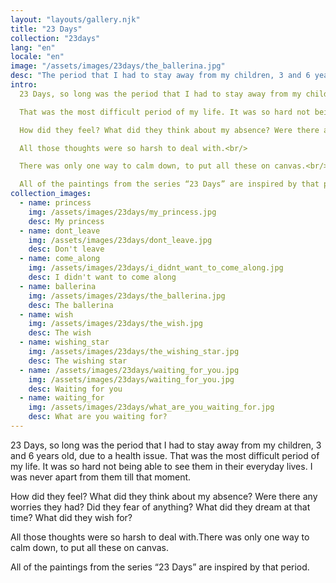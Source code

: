 ```yaml
---
layout: "layouts/gallery.njk"
title: "23 Days"
collection: "23days"
lang: "en"
locale: "en"
image: "/assets/images/23days/the_ballerina.jpg"
desc: "The period that I had to stay away from my children, 3 and 6 years old, due to a health issue."
intro:
  23 Days, so long was the period that I had to stay away from my children, 3 and 6 years old, due to a health issue.

  That was the most difficult period of my life. It was so hard not being able to see them in their everyday lives. I was never apart from them till that moment.<br/>

  How did they feel? What did they think about my absence? Were there any worries they had? Did they fear of anything? What did they dream at that time? What did they wish for?

  All those thoughts were so harsh to deal with.<br/>

  There was only one way to calm down, to put all these on canvas.<br/>

  All of the paintings from the series “23 Days” are inspired by that period.<br/>
collection_images:
  - name: princess
    img: /assets/images/23days/my_princess.jpg
    desc: My princess
  - name: dont_leave
    img: /assets/images/23days/dont_leave.jpg
    desc: Don't leave
  - name: come_along
    img: /assets/images/23days/i_didnt_want_to_come_along.jpg
    desc: I didn't want to come along
  - name: ballerina
    img: /assets/images/23days/the_ballerina.jpg
    desc: The ballerina
  - name: wish
    img: /assets/images/23days/the_wish.jpg
    desc: The wish
  - name: wishing_star
    img: /assets/images/23days/the_wishing_star.jpg
    desc: The wishing star
  - name: /assets/images/23days/waiting_for_you.jpg
    img: /assets/images/23days/waiting_for_you.jpg
    desc: Waiting for you
  - name: waiting_for
    img: /assets/images/23days/what_are_you_waiting_for.jpg
    desc: What are you waiting for?
---
```


23 Days, so long was the period that I had to stay away from my children, 3 and 6 years old, due to a health issue.
That was the most difficult period of my life. It was so hard not being able to see them in their everyday lives. I was never apart from them till that moment.

How did they feel? What did they think about my absence? Were there any worries they had? Did they fear of anything? What did they dream at that time? What did they wish for?

All those thoughts were so harsh to deal with.There was only one way to calm down, to put all these on canvas.

All of the paintings from the series “23 Days” are inspired by that period.
